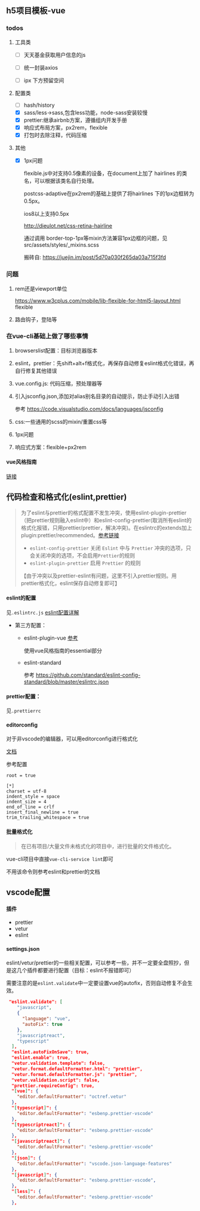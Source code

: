 ## h5项目模板-vue

### todos

1. 工具类

   - [ ] 天天基金获取用户信息的js

   - [ ] 统一封装axios

   - [ ] ipx 下方预留空间

2. 配置类

   - [ ] hash/history
   - [x] sass/less->sass,包含less功能，node-sass安装较慢
   - [x] prettier:继承airbnb方案，遵循组内开发手册
   - [x] 响应式布局方案，px2rem，flexible
   - [x] 打包时去除注释，代码压缩

3. 其他

   - [x] 1px问题

     flexible.js中对支持0.5像素的设备，在document上加了 hairlines 的类名，可以根据该类名自行处理。

     postcss-adaptive在px2rem的基础上提供了将hairlines 下的1px边框转为0.5px。

     ios8以上支持0.5px

      http://dieulot.net/css-retina-hairline

     通过调用 border-top-1px等mixin方法兼容1px边框的问题，见src/assets/styles/_mixins.scss

     搬砖自: https://juejin.im/post/5d70a030f265da03a715f3fd



### 问题

1. rem还是viewport单位

   https://www.w3cplus.com/mobile/lib-flexible-for-html5-layout.html  flexible



2. 路由钩子，登陆等



### 在vue-cli基础上做了哪些事情

1. browserslist配置：目标浏览器版本

2. eslint，prettier：先shift+alt+f格式化，再保存自动修复eslint格式化错误，再自行修复其他错误

3. vue.config.js: 代码压缩，预处理器等

4. 引入jsconfig.json,添加对alias别名目录的自动提示，防止手动引入出错

   参考 https://code.visualstudio.com/docs/languages/jsconfig

5. css:一些通用的scss的mixin/重置css等

6. 1px问题

7. 响应式方案：flexible+px2rem









#### vue风格指南

[链接](https://cn.vuejs.org/v2/style-guide/index.html#%E4%BC%98%E5%85%88%E7%BA%A7-A-%E7%9A%84%E8%A7%84%E5%88%99%EF%BC%9A%E5%BF%85%E8%A6%81%E7%9A%84-%E8%A7%84%E9%81%BF%E9%94%99%E8%AF%AF](https://cn.vuejs.org/v2/style-guide/index.html#优先级-A-的规则：必要的-规避错误) )

## 代码检查和格式化(eslint,prettier)

> 为了eslint与prettier的格式配置不发生冲突，使用eslint-plugin-prettier（把prettier规则融入eslint中）和eslint-config-prettier(取消所有eslint的格式化报错，只用prettier/prettier，解决冲突)。在eslintrc的extends加上plugin:prettier/recommended。[参考链接]( https://github.com/prettier/eslint-plugin-prettier )
>
> - `eslint-config-prettier` 关闭 `Eslint` 中与 `Prettier` 冲突的选项，只会关闭冲突的选项，不会启用`Prettier`的规则
> - `eslint-plugin-prettier` 启用 `Prettier` 的规则
>
> 【由于冲突以及prettier-eslint有问题，这里不引入prettier规则。用prettier格式化，eslint保存自动修复即可】

#### eslint的配置

见`.eslintrc.js`
[eslint配置详解]( https://eslint.bootcss.com/docs/rules/ )

- 第三方配置：

  - eslint-plugin-vue [参考]( https://eslint.vuejs.org/rules/v-on-style.html )

    使用vue风格指南的essential部分

  - eslint-standard

    参考 https://github.com/standard/eslint-config-standard/blob/master/eslintrc.json






#### prettier配置：

见`.prettierrc`

#### editorconfig

对于非vscode的编辑器，可以用editorconfig进行格式化

[文档]( https://editorconfig.org/ )

参考配置

```
root = true

[*]
charset = utf-8
indent_style = space
indent_size = 4
end_of_line = crlf
insert_final_newline = true
trim_trailing_whitespace = true

```



#### 批量格式化

> 在已有项目/大量文件未格式化的项目中，进行批量的文件格式化。

vue-cli项目中直接`vue-cli-service lint`即可

不用该命令则参考eslint和prettier的文档

## vscode配置

#### 插件

- prettier
- vetur
- eslint

#### settings.json

eslint/vetur/prettier的一些相关配置，可以参考一些，并不一定要全盘照抄，但是这几个插件都要进行配置（目标：eslint不报错即可）

需要注意的是`eslint.validate`中一定要设置vue的autofix，否则自动修复不会生效。

```json
 "eslint.validate": [
    "javascript",
    {
      "language": "vue",
      "autoFix": true
    },
    "javascriptreact",
    "typescript"
  ],
  "eslint.autoFixOnSave": true,
  "eslint.enable": true,
  "vetur.validation.template": false,
  "vetur.format.defaultFormatter.html": "prettier",
  "vetur.format.defaultFormatter.js": "prettier",
  "vetur.validation.script": false,
  "prettier.requireConfig": true,
  "[vue]": {
    "editor.defaultFormatter": "octref.vetur"
  },
  "[typescript]": {
    "editor.defaultFormatter": "esbenp.prettier-vscode"
  },
  "[typescriptreact]": {
    "editor.defaultFormatter": "esbenp.prettier-vscode"
  },
  "[javascriptreact]": {
    "editor.defaultFormatter": "esbenp.prettier-vscode"
  },
  "[json]": {
    "editor.defaultFormatter": "vscode.json-language-features"
  },
  "[javascript]": {
    "editor.defaultFormatter": "esbenp.prettier-vscode",
  },
  "[less]": {
    "editor.defaultFormatter": "esbenp.prettier-vscode"
  },
```


